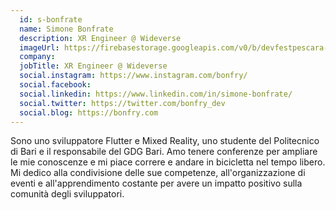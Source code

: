 ```yaml
---
  id: s-bonfrate
  name: Simone Bonfrate
  description: XR Engineer @ Wideverse
  imageUrl: https://firebasestorage.googleapis.com/v0/b/devfestpescara-2023.appspot.com/o/speakers%2Fs-bonfrate.png?alt=media&token=a51f2001-6e0e-4c71-bd19-0af218d9df95
  company: 
  jobTitle: XR Engineer @ Wideverse
  social.instagram: https://www.instagram.com/bonfry/
  social.facebook: 
  social.linkedin: https://www.linkedin.com/in/simone-bonfrate/
  social.twitter: https://twitter.com/bonfry_dev
  social.blog: https://bonfry.com
---
```

Sono uno sviluppatore Flutter e Mixed Reality, uno studente del Politecnico di Bari e il responsabile del GDG Bari. Amo tenere conferenze per ampliare le mie conoscenze e mi piace correre e andare in bicicletta nel tempo libero. Mi dedico alla condivisione delle sue competenze, all'organizzazione di eventi e all'apprendimento costante per avere un impatto positivo sulla comunità degli sviluppatori.
  
